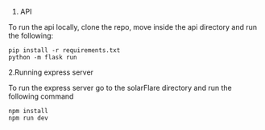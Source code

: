 1. API

To run the api locally, clone the repo, move inside the api directory and run the following:

```
pip install -r requirements.txt
python -m flask run
```

2.Running express server

To run the express server go to the solarFlare directory and run the following command

```
npm install
npm run dev
```
